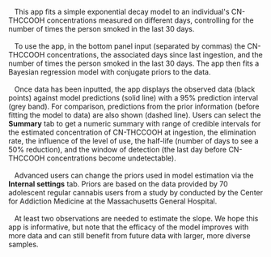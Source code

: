&nbsp;&nbsp;&nbsp;This app fits a simple exponential decay model to an individual's CN-THCCOOH concentrations measured on different days, controlling for the number of times the person smoked in the last 30 days.
<br/><br/>
&nbsp;&nbsp;&nbsp;To use the app, in the bottom panel input (separated by commas) the CN-THCCOOH concentrations, the associated days since last ingestion, and the number of times the person smoked in the last 30 days. The app then fits a Bayesian regression model with conjugate priors to the data.
<br/><br/>
&nbsp;&nbsp;&nbsp;Once data has been inputted, the app displays the observed data (black points) against model predictions (solid line) with a 95% prediction interval (grey band). For comparison, predictions from the prior information (before fitting the model to data) are also shown (dashed line). Users can select the **Summary** tab to get a numeric summary with range of credible intervals for the estimated concentration of CN-THCCOOH at ingestion, the elimination rate, the influence of the level of use, the half-life (number of days to see a 50% reduction), and the window of detection (the last day before CN-THCCOOH concentrations become undetectable).
<br/><br/>
&nbsp;&nbsp;&nbsp;Advanced users can change the priors used in model estimation via the **Internal settings** tab. Priors are based on the data provided by 70 adolescent regular cannabis users from a study by conducted by the Center for Addiction Medicine at the Massachusetts General Hospital.
<br/><br/>
&nbsp;&nbsp;&nbsp;At least two observations are needed to estimate the slope. We hope this app is informative, but note that the efficacy of the model improves with more data and can still benefit from future data with larger, more diverse samples.
